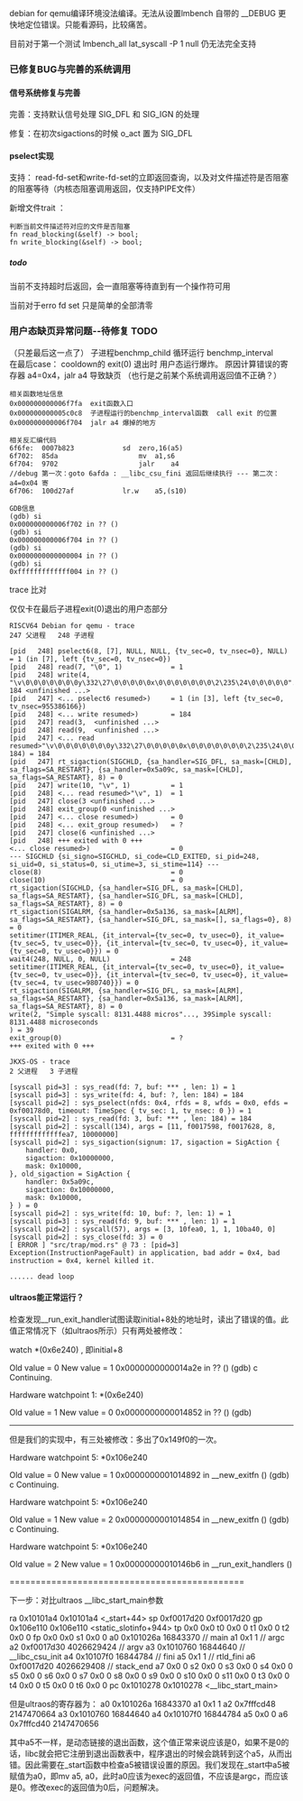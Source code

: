 
debian for qemu编译环境没法编译。无法从设置lmbench 自带的 __DEBUG 更快地定位错误。只能看源码，比较痛苦。 

目前对于第一个测试 lmbench_all lat_syscall -P 1 null 仍无法完全支持

### 已修复BUG与完善的系统调用

#### 信号系统修复与完善

完善：支持默认信号处理 SIG_DFL 和 SIG_IGN 的处理

修复：在初次sigactions的时候 o_act 置为 SIG_DFL

#### pselect实现

支持：
read-fd-set和write-fd-set的立即返回查询，以及对文件描述符是否阻塞的阻塞等待（内核态阻塞调用返回，仅支持PIPE文件）

新增文件trait ：
```
判断当前文件描述符对应的文件是否阻塞
fn read_blocking(&self) -> bool;
fn write_blocking(&self) -> bool;
```

##### todo

当前不支持超时后返回，会一直阻塞等待直到有一个操作符可用

当前对于erro fd set 只是简单的全部清零



### 用户态缺页异常问题--待修复 TODO
（只差最后这一点了）
子进程benchmp_child 
循环运行 benchmp_interval     
在最后case： cooldown的 exit(0) 退出时 用户态运行爆炸。 原因计算错误的寄存器 a4=0x4，jalr a4 导致缺页  （也行是之前某个系统调用返回值不正确？） 
```
相关函数地址信息
0x000000000006f7fa  exit函数入口
0x000000000005c0c8  子进程运行的benchmp_interval函数  call exit 的位置
0x000000000006f704  jalr a4 爆掉的地方
```

```
相关反汇编代码
6f6fe:	0007b823          	sd	zero,16(a5)
6f702:	85da                	mv	a1,s6
6f704:	9702                	jalr	a4                        //debug 第一次：goto 6afda : __libc_csu_fini 返回后继续执行 --- 第二次：a4=0x04 寄
6f706:	100d27af          	lr.w	a5,(s10)   
```

```
GDB信息
(gdb) si
0x000000000006f702 in ?? ()
(gdb) si
0x000000000006f704 in ?? ()
(gdb) si
0x0000000000000004 in ?? ()
(gdb) si
0xfffffffffffff004 in ?? ()
```

trace 比对

仅仅卡在最后子进程exit(0)退出的用户态部分

```
RISCV64 Debian for qemu - trace
247 父进程   248 子进程

[pid   248] pselect6(8, [7], NULL, NULL, {tv_sec=0, tv_nsec=0}, NULL) = 1 (in [7], left {tv_sec=0, tv_nsec=0})
[pid   248] read(7, "\0", 1)            = 1
[pid   248] write(4, "\v\0\0\0\0\0\0\0y\332\27\0\0\0\0\0x\0\0\0\0\0\0\0\2\235\24\0\0\0\0\0"..., 184 <unfinished ...>
[pid   247] <... pselect6 resumed>)     = 1 (in [3], left {tv_sec=0, tv_nsec=955386166})
[pid   248] <... write resumed>)        = 184
[pid   247] read(3,  <unfinished ...>
[pid   248] read(9,  <unfinished ...>
[pid   247] <... read resumed>"\v\0\0\0\0\0\0\0y\332\27\0\0\0\0\0x\0\0\0\0\0\0\0\2\235\24\0\0\0\0\0"..., 184) = 184
[pid   247] rt_sigaction(SIGCHLD, {sa_handler=SIG_DFL, sa_mask=[CHLD], sa_flags=SA_RESTART}, {sa_handler=0x5a09c, sa_mask=[CHLD], sa_flags=SA_RESTART}, 8) = 0
[pid   247] write(10, "\v", 1)          = 1
[pid   248] <... read resumed>"\v", 1)  = 1
[pid   247] close(3 <unfinished ...>
[pid   248] exit_group(0 <unfinished ...>
[pid   247] <... close resumed>)        = 0
[pid   248] <... exit_group resumed>)   = ?
[pid   247] close(6 <unfinished ...>
[pid   248] +++ exited with 0 +++
<... close resumed>)                    = 0
--- SIGCHLD {si_signo=SIGCHLD, si_code=CLD_EXITED, si_pid=248, si_uid=0, si_status=0, si_utime=3, si_stime=114} ---
close(8)                                = 0
close(10)                               = 0
rt_sigaction(SIGCHLD, {sa_handler=SIG_DFL, sa_mask=[CHLD], sa_flags=SA_RESTART}, {sa_handler=SIG_DFL, sa_mask=[CHLD], sa_flags=SA_RESTART}, 8) = 0
rt_sigaction(SIGALRM, {sa_handler=0x5a136, sa_mask=[ALRM], sa_flags=SA_RESTART}, {sa_handler=SIG_DFL, sa_mask=[], sa_flags=0}, 8) = 0
setitimer(ITIMER_REAL, {it_interval={tv_sec=0, tv_usec=0}, it_value={tv_sec=5, tv_usec=0}}, {it_interval={tv_sec=0, tv_usec=0}, it_value={tv_sec=0, tv_usec=0}}) = 0
wait4(248, NULL, 0, NULL)               = 248
setitimer(ITIMER_REAL, {it_interval={tv_sec=0, tv_usec=0}, it_value={tv_sec=0, tv_usec=0}}, {it_interval={tv_sec=0, tv_usec=0}, it_value={tv_sec=4, tv_usec=980740}}) = 0
rt_sigaction(SIGALRM, {sa_handler=SIG_DFL, sa_mask=[ALRM], sa_flags=SA_RESTART}, {sa_handler=0x5a136, sa_mask=[ALRM], sa_flags=SA_RESTART}, 8) = 0
write(2, "Simple syscall: 8131.4488 micros"..., 39Simple syscall: 8131.4488 microseconds
) = 39
exit_group(0)                           = ?
+++ exited with 0 +++
```

```
JKXS-OS - trace
2 父进程   3 子进程

[syscall pid=3] : sys_read(fd: 7, buf: *** , len: 1) = 1
[syscall pid=3] : sys_write(fd: 4, buf: ?, len: 184) = 184
[syscall pid=2] : sys_pselect(nfds: 0x4, rfds = 8, wfds = 0x0, efds = 0xf00178d0, timeout: TimeSpec { tv_sec: 1, tv_nsec: 0 }) = 1
[syscall pid=2] : sys_read(fd: 3, buf: *** , len: 184) = 184
[syscall pid=2] : syscall(134), args = [11, f0017598, f0017628, 8, fffffffffffffea7, 10000000]
[syscall pid=2] : sys_sigaction(signum: 17, sigaction = SigAction {
    handler: 0x0,
    sigaction: 0x10000000,
    mask: 0x10000,
}, old_sigaction = SigAction {
    handler: 0x5a09c,
    sigaction: 0x10000000,
    mask: 0x10000,
} ) = 0
[syscall pid=2] : sys_write(fd: 10, buf: ?, len: 1) = 1
[syscall pid=3] : sys_read(fd: 9, buf: *** , len: 1) = 1
[syscall pid=2] : syscall(57), args = [3, 10fea0, 1, 1, 10ba40, 0]
[syscall pid=2] : sys_close(fd: 3) = 0
[ ERROR ] "src/trap/mod.rs" @ 73 : [pid=3] Exception(InstructionPageFault) in application, bad addr = 0x4, bad instruction = 0x4, kernel killed it.

...... dead loop

```

#### ultraos能正常运行？

检查发现__run_exit_handler试图读取initial+8处的地址时，读出了错误的值。此值正常情况下（如ultraos所示）只有两处被修改：

watch *(0x6e240) , 即initial+8

Old value = 0
New value = 1
0x0000000000014a2e in ?? ()
(gdb) c
Continuing.

Hardware watchpoint 1: *(0x6e240)

Old value = 1
New value = 0
0x0000000000014852 in ?? ()
(gdb)

---------------------------------------
但是我们的实现中，有三处被修改：多出了0x149f0的一次。

Hardware watchpoint 5: *0x106e240

Old value = 0
New value = 1
0x0000000001014892 in __new_exitfn ()
(gdb) c
Continuing.

Hardware watchpoint 5: *0x106e240

Old value = 1
New value = 2
0x0000000001014854 in __new_exitfn ()
(gdb) c
Continuing.

Hardware watchpoint 5: *0x106e240

Old value = 2
New value = 1
0x00000000010146b6 in __run_exit_handlers ()

=============================================

下一步：对比ultraos
__libc_start_main参数

ra             0x10101a4        0x10101a4 <_start+44>
sp             0xf0017d20       0xf0017d20
gp             0x106e110        0x106e110 <static_slotinfo+944>
tp             0x0      0x0
t0             0x0      0
t1             0x0      0
t2             0x0      0
fp             0x0      0x0
s1             0x0      0
a0             0x101026a        16843370     // main
a1             0x1      1                    // argc
a2             0xf0017d30       4026629424   // argv
a3             0x1010760        16844640     // __libc_csu_init
a4             0x10107f0        16844784     // fini
a5             0x1      1                    // rtld_fini
a6             0xf0017d20       4026629408   // stack_end
a7             0x0      0
s2             0x0      0
s3             0x0      0
s4             0x0      0
s5             0x0      0
s6             0x0      0
s7             0x0      0
s8             0x0      0
s9             0x0      0
s10            0x0      0
s11            0x0      0
t3             0x0      0
t4             0x0      0
t5             0x0      0
t6             0x0      0
pc             0x1010278        0x1010278 <__libc_start_main>

但是ultraos的寄存器为：
a0             0x101026a        16843370
a1             0x1      1
a2             0x7fffcd48       2147470664
a3             0x1010760        16844640
a4             0x10107f0        16844784
a5             0x0      0
a6             0x7fffcd40       2147470656

其中a5不一样，是动态链接的退出函数，这个值正常来说应该是0，如果不是0的话，libc就会把它注册到退出函数表中，程序退出的时候会跳转到这个a5，从而出错。因此需要在_start函数中检查a5被错误设置的原因。我们发现在_start中a5被赋值为a0，即mv a5, a0，此时a0应该为exec的返回值，不应该是argc，而应该是0。修改exec的返回值为0后，问题解决。

